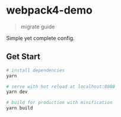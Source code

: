 webpack4-demo
==============
> migrate guide

Simple yet complete config.

Get Start
---------

```bash
# install dependencies
yarn

# serve with hot reload at localhost:8080
yarn dev

# build for production with minification
yarn build
```
